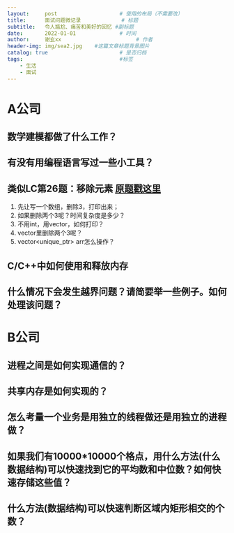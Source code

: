 ```yaml
---
layout:     post   				    # 使用的布局（不需要改）
title:      面试问题微记录				# 标题 
subtitle:   令人尴尬、痛苦和美好的回忆 #副标题
date:       2022-01-01 				# 时间
author:     谢玄xx 						# 作者
header-img: img/sea2.jpg 	#这篇文章标题背景图片
catalog: true 						# 是否归档
tags:								#标签
    - 生活
    - 面试
---
```


# A公司

## 数学建模都做了什么工作？

## 有没有用编程语言写过一些小工具？

## 类似LC第26题：移除元素 [原题戳这里](https://leetcode-cn.com/problems/remove-element/) 

1. 先让写一个数组，删除3，打印出来；
2. 如果删除两个3呢？时间复杂度是多少？
3. 不用int，用vector，如何打印？
4. vector里删除两个3呢？
5. vector<unique_ptr<int>> arr怎么操作？

## C/C++中如何使用和释放内存
    
## 什么情况下会发生越界问题？请简要举一些例子。如何处理该问题？
    
# B公司
    
## 进程之间是如何实现通信的？
    
## 共享内存是如何实现的？
    
## 怎么考量一个业务是用独立的线程做还是用独立的进程做？
    
## 如果我们有10000*10000个格点，用什么方法(什么数据结构)可以快速找到它的平均数和中位数？如何快速存储这些值？
    
## 什么方法(数据结构)可以快速判断区域内矩形相交的个数？
